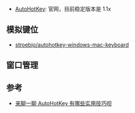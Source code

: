 - [AutoHotKey](http://ahkscript.org/): 官网，目前稳定版本是 1.1x


## 模拟键位
- [stroebjo/autohotkey-windows-mac-keyboard](https://github.com/stroebjo/autohotkey-windows-mac-keyboard)

## 窗口管理

## 参考
- [来聊一聊 AutoHotKey 有哪些实用技巧呗](https://www.v2ex.com/t/263023)
